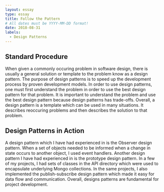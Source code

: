 ```yaml
---
layout: essay
type: essay
title: Follow the Pattern
# All dates must be YYYY-MM-DD format!
date: 2018-08-31
labels:
  - Design Patterns
---
```


<h2>Standard Procedure</h2>
When given a commonly occuring problem in software design, there is usually a general solution or template to the problem know as a design pattern. The purpose of design patterns is to speed up the development process by proven development models. In order to use design patterns, one must first understand the problem in order to use the best design pattern for that problem.  It is important to understand the problem and use the best design pattern because design patterns has trade-offs. Overall, a design pattern is a template which can be used in many situations. It describes reoccuring problems and then describes the solution to that problem. 

<h2>Design Patterns in Action</h2>
A design pattern which I have had experienced in is the Observer design pattern. When a set of objects needed to be informed when a change in state occurs to another object, I used event handlers. Another design pattern I have had experienced in is the prototype design pattern. In a few of my projects, I had sets of classes in the API directory which were used to encapsulate underlying Mongo collections. In the same projects, I also implemented the publish-subscribe design pattern which made it easy for data flow and communication. Overall, designs patterns are fundamental for project development. 
